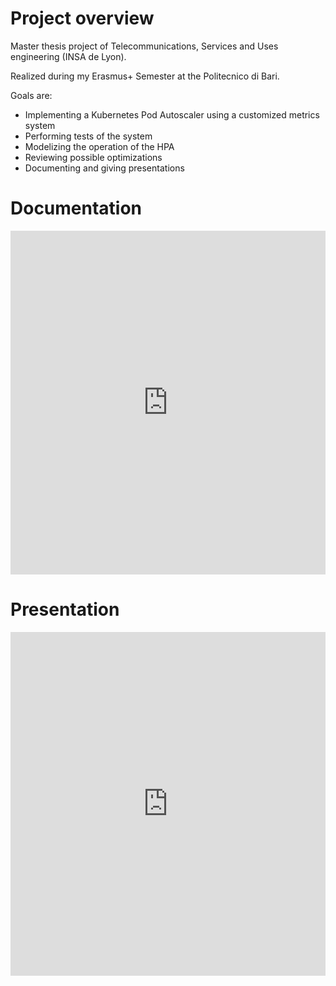 # Project overview

Master thesis project of Telecommunications, Services and Uses engineering (INSA de Lyon).

Realized during my Erasmus+ Semester at the Politecnico di Bari.

Goals are:

- Implementing a Kubernetes Pod Autoscaler using a customized metrics system
- Performing tests of the system
- Modelizing the operation of the HPA
- Reviewing possible optimizations
- Documenting and giving presentations


# Documentation

<embed src="https://gaeel.github.io/KubernetesAppAutoscaling/CLOUD-K8S-DOC-Autoscaling.pdf" type="application/pdf" width="100%" height="550px" />


# Presentation

<embed src="https://gaeel.github.io/KubernetesAppAutoscaling/CLOUD-K8S-PRS-Autoscaling.pdf" type="application/pdf" width="100%" height="550px" />
